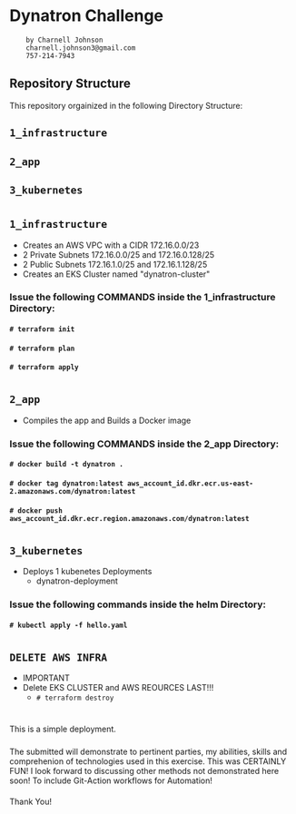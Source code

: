 # Dynatron Challenge 
        by Charnell Johnson
        charnell.johnson3@gmail.com
        757-214-7943

## Repository Structure

This repository orgainized in the following Directory Structure:

## `1_infrastructure`

## `2_app`

## `3_kubernetes`
#
##
## `1_infrastructure`
- Creates an AWS VPC with a CIDR 172.16.0.0/23
- 2 Private Subnets 172.16.0.0/25 and 172.16.0.128/25
- 2 Public Subnets 172.16.1.0/25 and 172.16.1.128/25
- Creates an EKS Cluster named "dynatron-cluster"
####
####
### Issue the following COMMANDS inside the 1_infrastructure Directory:
#### `# terraform init`
####
#### `# terraform plan`
####
#### `# terraform apply`
#
##
## `2_app`
- Compiles the app and Builds a Docker image
####
####
### Issue the following COMMANDS inside the 2_app Directory:
#### `# docker build -t dynatron .`
#### `# docker tag dynatron:latest aws_account_id.dkr.ecr.us-east-2.amazonaws.com/dynatron:latest`
#### `# docker push aws_account_id.dkr.ecr.region.amazonaws.com/dynatron:latest`
#
##
## `3_kubernetes`
- Deploys 1 kubenetes Deployments 
  - dynatron-deployment
####
####
### Issue the following commands inside the helm Directory:
#### `# kubectl apply -f hello.yaml `
#
##

##
## `DELETE AWS INFRA`
- IMPORTANT
- Delete EKS CLUSTER and AWS REOURCES LAST!!!
  - `# terraform destroy`             


#
This is a simple deployment.
####
###
####
The submitted will demonstrate to pertinent parties, my abilities, skills and comprehenion
of technologies used in this exercise. This was CERTAINLY FUN! I look forward to discussing other methods not demonstrated here soon! To include Git-Action workflows for Automation!
####
Thank You!